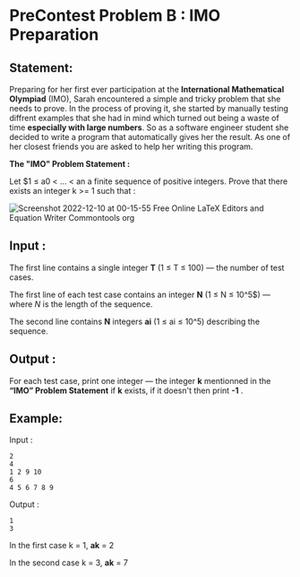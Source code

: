 
#  PreContest Problem B : IMO Preparation

##  Statement:

Preparing for her first ever participation at the **International Mathematical Olympiad** (IMO), Sarah encountered a simple and tricky problem that she needs to prove.
In the process of proving it, she started by manually testing diffrent examples that she had in mind which turned out being a waste of time **especially with large numbers**. So as a software engineer student she decided to write a program that automatically gives her the result.
As one of her closest friends you are asked to help her writing this program.

**The "IMO" Problem Statement :** 

Let $1 ≤ a0 < ... < an  a finite sequence of positive integers.
Prove that there exists an integer k >= 1 such that :

![Screenshot 2022-12-10 at 00-15-55 Free Online LaTeX Editors and Equation Writer Commontools org](https://user-images.githubusercontent.com/65515933/206810714-b64b12fc-6643-4424-93b4-15057f0cfe29.png)



##  Input :

The first line contains a single integer **T** (1 ≤ T ≤ 100) — the number of test cases.

The first line of each test case contains an integer **N** (1 ≤ N ≤ 10^5$) — where $N$ is the length of the sequence.

The second line contains **N** integers **ai** (1 ≤ ai ≤ 10^5) describing the sequence.

##  Output :

For each test case, print one integer — the integer **k** mentionned in the **“IMO” Problem Statement** if **k** exists, if it doesn't then print **-1** .

##  Example:

Input :

```
2
4
1 2 9 10
6
4 5 6 7 8 9
```

Output :

```
1
3
```

In the first case k = 1, **ak** = 2

In the second case k = 3, **ak** = 7
